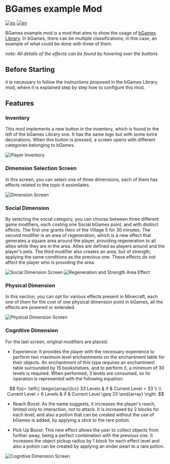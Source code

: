 # BGames example Mod
[![es](https://img.shields.io/badge/lang-es-green.svg)](./docs/README-es.md)
[![en](https://img.shields.io/badge/lang-en-blue.svg)](./README.md)

BGames example mod is a mod that aims to show the usage of [bGames Library](https://github.com/BlendedGames-bGames/BGames-Minecraft-Library). In bGames, there can be multiple classifications; in this case, an example of what could be done with three of them. 

*note: All details of the effects can be found by hovering over the buttons.*

## Before Starting
it is necessary to follow the instructions proposed in the bGames Library mod, where it is explained step by step how to configure this mod.

## Features
### Inventory
This mod implements a new button in the inventory, which is found to the left of the bGames Library one. It has the same logo but with some extra decorations. When this button is pressed, a screen opens with different categories belonging to bGames. 

![Player Inventory](https://drive.google.com/uc?export=view&id=1rXX7mKPsp0IJNsFTChIMmbusY2SzCJa8)

### Dimension Selection Screen
In this screen, you can select one of three dimensions, each of them has effects related to the topic it assimilates.

![Dimension Screen](https://drive.google.com/uc?export=view&id=1a8osUcuL20yavE41LdOOuyRA1wblWdjq)

### Social Dimension
By selecting the social category, you can choose between three different game modifiers, each costing one Social bGames point, and with distinct effects. The first one grants Hero of the Village 5 for 30 minutes. The second modifier is an area of regeneration, which is a new effect that generates a square area around the player, providing regeneration to all allies while they are in the area. Allies are defined as players around and the player's pets. The third modifier also creates an area, but of strength, applying the same conditions as the previous one. These effects do not affect the player who is providing the area.

![Social Dimension Screen](https://drive.google.com/uc?export=view&id=1VWT-EquWqV1vBJhnS1rE_Ygh8uqwa9L3)
![Regeneration and Strength Area Effect](https://drive.google.com/uc?export=view&id=1cCwklPxhqeC-MJ2mFEoLwRuvockKTmOJ)

### Physical Dimension
In this section, you can opt for various effects present in Minecraft, each one of them for the cost of one physical dimension point in bGames, all the effects are powered or extended.

![Physical Dimension Screen](https://drive.google.com/uc?export=view&id=1XbP5Yg8K3ttm6dO7LRUeHHGm2Oc_KGhl)

### Cognitive Dimension
For the last screen, original modifiers are placed:
- Experience: It provides the player with the necessary experience to perform two maximum level enchantments on the enchantment table for their objects. An enchantment of this type requires an enchantment table surrounded by 15 bookshelves, and to perform it, a minimum of 30 levels is required. When performed, 3 levels are consumed, so its operation is represented with the following equation:

$$
f(x)= \left\{ \begin{array}{lcc}  33 Levels & if & Current Level < 33 \\ \\ Current Level + 6 Levels & if & Current Level \geq 33  \end{array} \right.    
$$

- Reach Boost: As the name suggests, it increases the player's reach, limited only to interaction, not to attack. It is increased by 2 blocks for each level, and also a potion that can be created without the use of bGames is added, by applying a stick to the rare potion.

- Pick Up Boost: This new effect allows the user to collect objects from further away, being a perfect combination with the previous one. It increases the object pickup radius by 1 block for each effect level and also a potion can be created by applying an ender pearl to a rare potion.

![Cognitive Dimension Screen](https://drive.google.com/uc?export=view&id=1A25FTe_BlE8vtRdip4pWSSvzDojdC5Yn)
